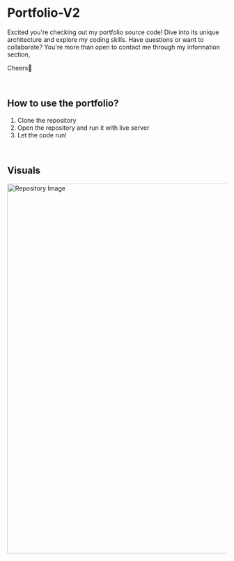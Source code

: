 ﻿# Portfolio-V2

Excited you're checking out my portfolio source code! Dive into its unique architecture and explore my coding skills. Have questions or want to collaborate? You're more than open to contact me through my information section,

Cheers👋

<br>

<h2>How to use the portfolio?</h2>

1. Clone the repository
2. Open the repository and run it with live server
3. Let the code run!

<br>
<h2>Visuals</h2>
<img width="848" alt="Repository Image" src="https://github.com/Eduardo-Miguel-Bennaton/Portfolio-V2/assets/122058309/15d5ab3c-8c90-4971-b56b-28af23fe8f81">
